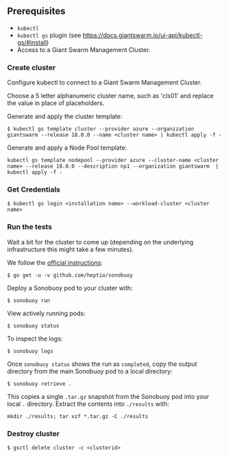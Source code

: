 ## Prerequisites

- `kubectl`
- `kubectl gs` plugin (see https://docs.giantswarm.io/ui-api/kubectl-gs/#install)
- Access to a Giant Swarm Management Cluster.

### Create cluster

Configure kubectl to connect to a Giant Swarm Management Cluster.

Choose a 5 letter alphanumeric cluster name, such as 'cls01' and replace the value in place of <cluster name> placeholders.

Generate and apply the cluster template:

```
$ kubectl gs template cluster --provider azure --organization giantswarm --release 18.0.0 --name <cluster name> | kubectl apply -f -
```

Generate and apply a Node Pool template:


```
kubectl gs template nodepool --provider azure --cluster-name <cluster name> --release 18.0.0 --description np1 --organization giantswarm  | kubectl apply -f -
```


### Get Credentials


```
$ kubectl gs login <installation name> --workload-cluster <cluster name>
```

### Run the tests

Wait a bit for the cluster to come up (depending on the underlying infrastructure this might take a few minutes).

We follow the [official instructions](https://github.com/cncf/k8s-conformance/blob/master/instructions.md):

```
$ go get -u -v github.com/heptio/sonobuoy
```

Deploy a Sonobuoy pod to your cluster with:

```
$ sonobuoy run
```

View actively running pods:

```
$ sonobuoy status
```

To inspect the logs:

```
$ sonobuoy logs
```

Once `sonobuoy status` shows the run as `completed`, copy the output directory from the main Sonobuoy pod to
a local directory:

```
$ sonobuoy retrieve .
```

This copies a single `.tar.gz` snapshot from the Sonobuoy pod into your local
`.` directory. Extract the contents into `./results` with:

```
mkdir ./results; tar xzf *.tar.gz -C ./results
```

### Destroy cluster

```
$ gsctl delete cluster -c <clusterid>
```
